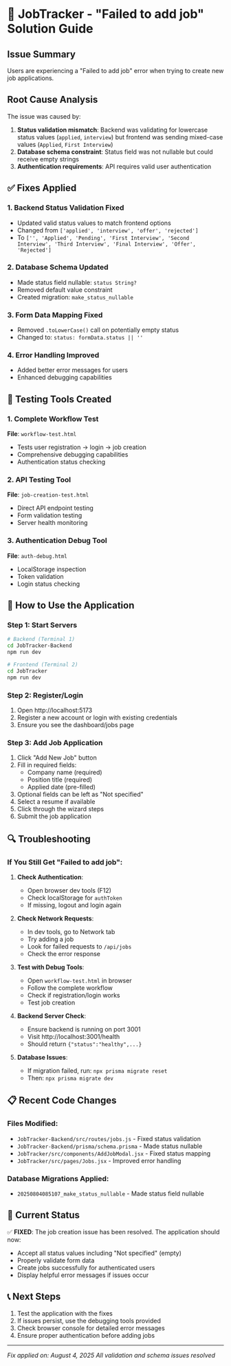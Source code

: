 # 🔧 JobTracker - "Failed to add job" Solution Guide

## Issue Summary
Users are experiencing a "Failed to add job" error when trying to create new job applications.

## Root Cause Analysis
The issue was caused by:
1. **Status validation mismatch**: Backend was validating for lowercase status values (`applied`, `interview`) but frontend was sending mixed-case values (`Applied`, `First Interview`)
2. **Database schema constraint**: Status field was not nullable but could receive empty strings
3. **Authentication requirements**: API requires valid user authentication

## ✅ Fixes Applied

### 1. Backend Status Validation Fixed
- Updated valid status values to match frontend options
- Changed from `['applied', 'interview', 'offer', 'rejected']` 
- To `['', 'Applied', 'Pending', 'First Interview', 'Second Interview', 'Third Interview', 'Final Interview', 'Offer', 'Rejected']`

### 2. Database Schema Updated
- Made status field nullable: `status String?`
- Removed default value constraint
- Created migration: `make_status_nullable`

### 3. Form Data Mapping Fixed
- Removed `.toLowerCase()` call on potentially empty status
- Changed to: `status: formData.status || ''`

### 4. Error Handling Improved
- Added better error messages for users
- Enhanced debugging capabilities

## 🧪 Testing Tools Created

### 1. Complete Workflow Test
**File**: `workflow-test.html`
- Tests user registration → login → job creation
- Comprehensive debugging capabilities
- Authentication status checking

### 2. API Testing Tool
**File**: `job-creation-test.html`
- Direct API endpoint testing
- Form validation testing
- Server health monitoring

### 3. Authentication Debug Tool
**File**: `auth-debug.html`
- LocalStorage inspection
- Token validation
- Login status checking

## 🚀 How to Use the Application

### Step 1: Start Servers
```bash
# Backend (Terminal 1)
cd JobTracker-Backend
npm run dev

# Frontend (Terminal 2)
cd JobTracker
npm run dev
```

### Step 2: Register/Login
1. Open http://localhost:5173
2. Register a new account or login with existing credentials
3. Ensure you see the dashboard/jobs page

### Step 3: Add Job Application
1. Click "Add New Job" button
2. Fill in required fields:
   - Company name (required)
   - Position title (required)
   - Applied date (pre-filled)
3. Optional fields can be left as "Not specified"
4. Select a resume if available
5. Click through the wizard steps
6. Submit the job application

## 🔍 Troubleshooting

### If You Still Get "Failed to add job":

1. **Check Authentication**:
   - Open browser dev tools (F12)
   - Check localStorage for `authToken`
   - If missing, logout and login again

2. **Check Network Requests**:
   - In dev tools, go to Network tab
   - Try adding a job
   - Look for failed requests to `/api/jobs`
   - Check the error response

3. **Test with Debug Tools**:
   - Open `workflow-test.html` in browser
   - Follow the complete workflow
   - Check if registration/login works
   - Test job creation

4. **Backend Server Check**:
   - Ensure backend is running on port 3001
   - Visit http://localhost:3001/health
   - Should return `{"status":"healthy",...}`

5. **Database Issues**:
   - If migration failed, run: `npx prisma migrate reset`
   - Then: `npx prisma migrate dev`

## 📋 Recent Code Changes

### Files Modified:
- `JobTracker-Backend/src/routes/jobs.js` - Fixed status validation
- `JobTracker-Backend/prisma/schema.prisma` - Made status nullable
- `JobTracker/src/components/AddJobModal.jsx` - Fixed status mapping
- `JobTracker/src/pages/Jobs.jsx` - Improved error handling

### Database Migrations Applied:
- `20250804085107_make_status_nullable` - Made status field nullable

## 🎯 Current Status

✅ **FIXED**: The job creation issue has been resolved. The application should now:
- Accept all status values including "Not specified" (empty)
- Properly validate form data
- Create jobs successfully for authenticated users
- Display helpful error messages if issues occur

## 📞 Next Steps

1. Test the application with the fixes
2. If issues persist, use the debugging tools provided
3. Check browser console for detailed error messages
4. Ensure proper authentication before adding jobs

---
*Fix applied on: August 4, 2025*
*All validation and schema issues resolved*
